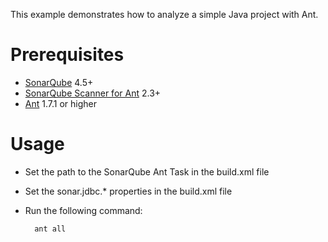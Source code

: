 This example demonstrates how to analyze a simple Java project with Ant.

Prerequisites
=============
* [SonarQube](http://www.sonarsource.org/downloads/) 4.5+
* [SonarQube Scanner for Ant](http://docs.sonarqube.org/display/SONAR/Installing+and+Configuring+SonarQube+Scanner+for+Ant) 2.3+
* [Ant](http://ant.apache.org/) 1.7.1 or higher

Usage
=====
* Set the path to the SonarQube Ant Task in the build.xml file
* Set the sonar.jdbc.* properties in the build.xml file
* Run the following command:

        ant all
